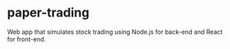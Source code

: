 # paper-trading
Web app that simulates stock trading using Node.js for back-end and React for front-end.
